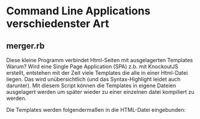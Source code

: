 # Command Line Applications verschiedenster Art

## merger.rb
Diese kleine Programm verbindet Html-Seiten mit ausgelagerten Templates
Warum?
Wird eine Single Page Application (SPA) z.b. mit KnockoutJS erstellt, entstehen
mit der Zeit viele Templates die alle in einer Html-Datei liegen. 
Das wird unübersichtlich (und das Syntax-Highlight leidet auch darunter).
Mit diesem Script können die Templates in eigene Dateien ausgelagert werden
um später wieder zu einer einzelnen datei kompiliert zu werden.

Die Templates werden folgendermaßen in die HTML-Datei eingebunden:
  <script id="<template_datei_name_ohne_ext" type="text/template">
    ...template..
 </script>
 
